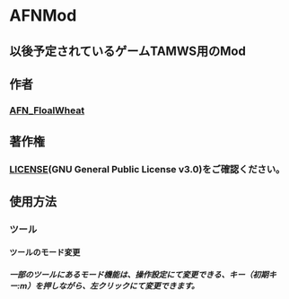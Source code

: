 # AFNMod
## 以後予定されているゲームTAMWS用のMod
## 作者
### [AFN_FloalWheat](https://github.com/FloalWheat)
## 著作権
### [LICENSE](LICENSE)(GNU General Public License v3.0)をご確認ください。
## 使用方法
### ツール
#### ツールのモード変更
##### 一部のツールにあるモード機能は、操作設定にて変更できる、キー（初期キー:m）を押しながら、左クリックにて変更できます。
 
